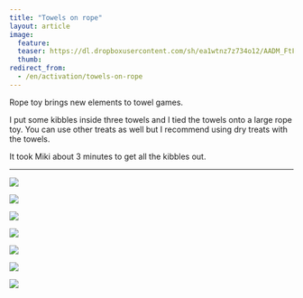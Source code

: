 ```yaml
---
title: "Towels on rope"
layout: article
image:
  feature:
  teaser: https://dl.dropboxusercontent.com/sh/ea1wtnz7z734o12/AADM_FtFykY5fj9m00eaainJa/aktivointi/pyyhekoysi/DS02416-245px.jpg
  thumb:
redirect_from:
  - /en/activation/towels-on-rope
---
```

Rope toy brings new elements to towel games.

I put some kibbles inside three towels and I tied the towels onto a large rope toy. You can use other treats as well but I recommend using dry treats with the towels.

It took Miki about 3 minutes to get all the kibbles out.

---

[![](https://dl.dropboxusercontent.com/sh/ea1wtnz7z734o12/AADVZNyAM1XxYqt-zP_1zAqQa/aktivointi/pyyhekoysi/DS02147-800px.jpg)](https://dl.dropboxusercontent.com/sh/ea1wtnz7z734o12/AABV3aVVLNGdxX1nkT21-Svia/aktivointi/pyyhekoysi/DS02147.jpg)

[![](https://dl.dropboxusercontent.com/sh/ea1wtnz7z734o12/AACzzPn7Cmle0F6hckDPUxaoa/aktivointi/pyyhekoysi/DS02416-800px.jpg)](https://dl.dropboxusercontent.com/sh/ea1wtnz7z734o12/AADkCE2s1jXSNPUk9tYAqkpJa/aktivointi/pyyhekoysi/DS02416.jpg)

[![](https://dl.dropboxusercontent.com/sh/ea1wtnz7z734o12/AAB2yXcRe27eOWUyl40oZdSLa/aktivointi/pyyhekoysi/DS02421-800px.jpg)](https://dl.dropboxusercontent.com/sh/ea1wtnz7z734o12/AAC86FzfUp0tgXUbmJ2Qj8bja/aktivointi/pyyhekoysi/DS02421.jpg)

[![](https://dl.dropboxusercontent.com/sh/ea1wtnz7z734o12/AABTeC5j5Z-dYkaJHihO_mOTa/aktivointi/pyyhekoysi/DS02403-800px.jpg)](https://dl.dropboxusercontent.com/sh/ea1wtnz7z734o12/AACa_KqX1-EceLa9LlzlGuL9a/aktivointi/pyyhekoysi/DS02403.jpg)

[![](https://dl.dropboxusercontent.com/sh/ea1wtnz7z734o12/AAADAMAphpjZYkpu7iYPJu5Ua/aktivointi/pyyhekoysi/DS02156-800px.jpg)](https://dl.dropboxusercontent.com/sh/ea1wtnz7z734o12/AAD8gSHCLK6iQrOyMm6AbF14a/aktivointi/pyyhekoysi/DS02156.jpg)

[![](https://dl.dropboxusercontent.com/sh/ea1wtnz7z734o12/AACeQZFVnu0ufiCWQdSQB--Ta/aktivointi/pyyhekoysi/DS02160-800px.jpg)](https://dl.dropboxusercontent.com/sh/ea1wtnz7z734o12/AADS1mps8tcNDgZuhyCA6yuTa/aktivointi/pyyhekoysi/DS02160.jpg)

[![](https://dl.dropboxusercontent.com/sh/ea1wtnz7z734o12/AACvTLvfo4Bj1k-yswkJyjUWa/aktivointi/pyyhekoysi/DS02168-800px.jpg)](https://dl.dropboxusercontent.com/sh/ea1wtnz7z734o12/AABH00zgvGnjKbmcZRSh_GGba/aktivointi/pyyhekoysi/DS02168.jpg)

